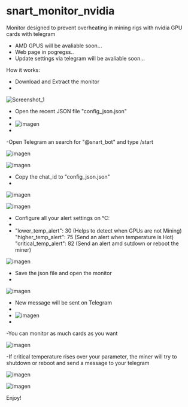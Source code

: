 # snart_monitor_nvidia
Monitor designed to prevent overheating in mining rigs with nvidia GPU cards with telegram

- AMD GPUS will be avaliable soon...
- Web page in pogregss..
- Update settings via telegram will be avaliable soon...

How it works:
- Download and Extract the monitor
- 
![Screenshot_1](https://user-images.githubusercontent.com/89432902/130544349-65aa82e8-090b-4066-9390-629edf481e2a.png)

- Open the recent JSON file "config_json.json"
- 
- ![imagen](https://user-images.githubusercontent.com/89432902/130544516-268ba585-57ce-40b0-86c8-5961b17311ac.png)
- 
-Open Telegram an search for "@snart_bot" and type /start

![imagen](https://user-images.githubusercontent.com/89432902/130544628-4e79bbdc-a125-4dc0-971e-60fb271894ac.png)

![imagen](https://user-images.githubusercontent.com/89432902/130544955-dd44b1fc-c505-46b7-b827-4042c208b914.png)

- Copy the chat_id to "config_json.json" 
- 
![imagen](https://user-images.githubusercontent.com/89432902/130545049-91506546-7326-4d45-b9d4-e07678c79612.png)

![imagen](https://user-images.githubusercontent.com/89432902/130545108-18faaa62-df07-4235-a471-a34aa5b19092.png)

- Configure all your alert settings on °C:
- 
-   "lower_temp_alert": 30 (Helps to detect when GPUs are not Mining)
    "higher_temp_alert": 75 (Send an alert when temperature is Hot)
    "critical_temp_alert": 82 (Send an alert amd sutdown or reboot the miner)
    
 ![imagen](https://user-images.githubusercontent.com/89432902/130545296-88515c26-b2d1-4efe-baef-01d1396e574d.png)
 
- Save the json file and open the monitor
- 
![imagen](https://user-images.githubusercontent.com/89432902/130545502-9ba3c6ae-185d-4676-9488-ea7c2c81a026.png)

- New message will be sent on Telegram
- 
-  ![imagen](https://user-images.githubusercontent.com/89432902/130545558-20d52840-0791-4941-b674-e8996aca8598.png)
-  
-You can monitor as much cards as you want

![imagen](https://user-images.githubusercontent.com/89432902/130545687-a87cce15-08da-4610-a608-fcaa32832184.png)

-If critical temperature rises over your parameter, the miner will try to shutdown or reboot and send a message to your telegram

![imagen](https://user-images.githubusercontent.com/89432902/130546067-5d26d379-aff6-43fe-a454-f922fae9c0c1.png)

![imagen](https://user-images.githubusercontent.com/89432902/130546096-cd4b959c-8454-479c-905b-91df6888363f.png)

Enjoy!

